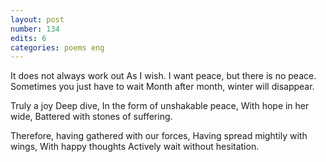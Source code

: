 ```yaml
---
layout: post
number: 134
edits: 6
categories: poems eng
---
```


It does not always work out 
As I wish.
I want peace, but there is no peace. 
Sometimes you just have to wait 
Month after month, winter will disappear.
 
Truly a joy 
Deep dive, 
In the form of unshakable peace,
With hope in her wide,
Battered with stones of suffering.
 
Therefore, having gathered with our forces,
Having spread mightily with wings,
With happy thoughts
Actively wait without hesitation.
